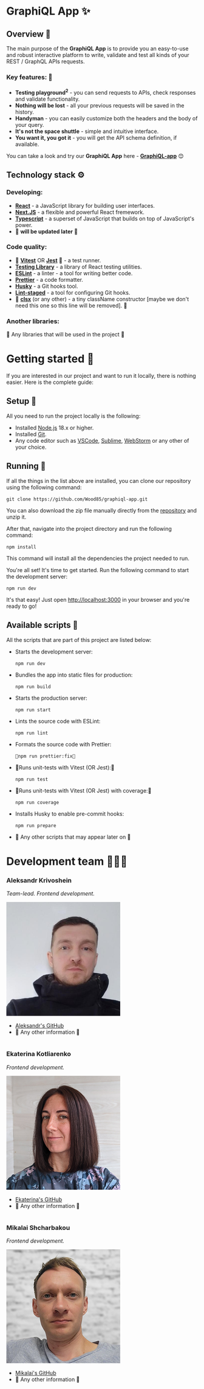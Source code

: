 # GraphiQL App ✨

## Overview 🔭

 The main purpose of the **GraphiQL App** is to provide you an easy-to-use and robust interactive platform to write, validate and test all kinds of your REST / GraphQL APIs requests.

 ### Key features: 🔑 ###
 - **Testing playground<sup>2<sup>** - you can send requests to APIs, check responses and validate functionality.
 - **Nothing will be lost** - all your previous requests will be saved in the history.
 - **Handyman** - you can easily customize both the headers and the body of your query.
 - **It's not the space shuttle** - simple and intuitive interface.
 - **You want it, you got it** - you will get the API schema definition, if available.

You can take a look and try our **GraphiQL App** here - **[GraphiQL-app](https://develop--graphiql-reactive.netlify.app/)** 😊

## Technology stack ⚙️ ##
### Developing: ###
- **[React](https://react.dev/)** - a JavaScript library for building user interfaces.
- **[Next.JS](https://nextjs.org/)** - a flexible and powerful React fremework.
- **[Typescript](https://www.typescriptlang.org/)** - a superset of JavaScript that builds on top of JavaScript's power.
- 🚧 **will be updated later** 🚧
  
### Code quality: ###
- 🚧 **[Vitest](https://vitest.dev/)** OR **[Jest](https://jestjs.io/)** 🚧 - a test runner.
- **[Testing Library](https://testing-library.com/)** - a library of React testing utilities.
- **[ESLint](https://eslint.org/)** - a linter - a tool for writing better code.
- **[Prettier](https://prettier.io/)** - a code formatter.
- **[Husky](https://github.com/typicode/husky#readme)** - a Git hooks tool.
- **[Lint-staged](https://github.com/okonet/lint-staged#readme)** - a tool for configuring Git hooks.
- 🚧 **[clsx](https://github.com/lukeed/clsx#readme)** (or any other) - a tiny className constructor [maybe we don't need this one so this line will be removed]. 🚧

### Another libraries: ###
🚧 Any libraries that will be used in the project 🚧

# Getting started 🚀 #
If you are interested in our project and want to run it locally, there is nothing easier. Here is the complete guide:

## Setup 🔧 ##
All you need to run the project locally is the following:
- Installed [Node.js](https://nodejs.org/en/) 18.x or higher.
- Installed [Git](https://git-scm.com/).
- Any code editor such as [VSCode](https://code.visualstudio.com/), [Sublime](https://www.sublimetext.com/), [WebStorm](https://www.jetbrains.com/webstorm/) or any other of your choice.

## Running 🏃 ##
If all the things in the list above are installed, you can clone our repository using the following command:

```
git clone https://github.com/Wood85/graphiql-app.git
```
You can also download the zip file manually directly from the [repository](https://github.com/Wood85/graphiql-app.git) and unzip it.

After that, navigate into the project directory and run the following command:

```
npm install
```
This command will install all the dependencies the project needed to run.

You're all set! It's time to get started. Run the following command to start the development server:

```
npm run dev
```

It's that easy! Just open [http://localhost:3000](http://localhost:3000) in your browser and you're ready to go!

## Available scripts 📝
All the scripts that are part of this project are listed below:

- Starts the development server:

    ```
    npm run dev
    ```
- Bundles the app into static files for production:

    ```
    npm run build
    ```
- Starts the production server:

    ```
    npm run start
    ```
- Lints the source code with ESLint:

    ```
    npm run lint
    ```
- Formats the source code with Prettier:

    ```
    🚧npm run prettier:fix🚧
    ```
- 🚧Runs unit-tests with Vitest (OR Jest):🚧

    ```
    npm run test
    ```
- 🚧Runs unit-tests with Vitest (OR Jest) with coverage:🚧

    ```
    npm run coverage
    ```
- Installs Husky to enable pre-commit hooks:

    ```
    npm run prepare
    ```
- 🚧 Any other scripts that may appear later on 🚧

# Development team 👦👧👦

### **Aleksandr Krivoshein**

*Team-lead. Frontend development.*

<img src="./src/assets/images/team/Aleksandr.png" alt="Aleksandr Krivoshein" width="300">

- [Aleksandr's GitHub](https://github.com/wood85)
- 🚧 Any other information 🚧

#

### Ekaterina Kotliarenko ###
*Frontend development.*

<img src="./src/assets/images/team/Ekaterina.png" alt="Ekaterina Kotliarenko" width="300">

- [Ekaterina's GitHub](https://github.com/kagerka)
- 🚧 Any other information 🚧

#

### **Mikalai Shcharbakou**
*Frontend development.*

<img src="./src/assets/images/team/Mikalai.png" alt="Mikalai Shcharbakou" width="300">

- [Mikalai's GitHub](https://github.com/doosterhere)
- 🚧 Any other information 🚧
